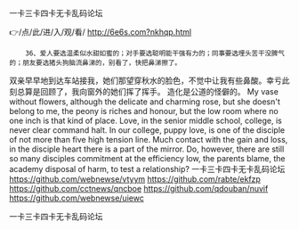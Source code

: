 
一卡三卡四卡无卡乱码论坛




👉/点/此/进/入/观/看/ http://6e6s.com?nkhqp.html




		36、爱人要选温柔似水甜如蜜的；对手要选聪明能干强有力的；同事要选埋头苦干没脾气的；朋友要选猪头狗脑流鼻涕的，别看了，快把鼻涕擦了。
双亲早早地到达车站接我，她们那望穿秋水的脸色，不觉中让我有些鼻酸。幸亏此刻总算是回顾了，我向窗外的她们挥了挥手。
造化是公道的怪僻的。
My vase without flowers, although the delicate and charming rose, but she doesn't belong to me, the peony is riches and honour, but the low room where no one inch is that kind of place.
Love, in the senior middle school, college, is never clear command halt.
In our college, puppy love, is one of the disciple of not more than five high tension line.
Much contact with the gain and loss, in the disciple heart there is a part of the mirror.
Do, however, there are still so many disciples commitment at the efficiency low, the parents blame, the academy disposal of harm, to test a relationship?
一卡三卡四卡无卡乱码论坛 https://github.com/webnewse/vtyym
https://github.com/rabte/ekfzp
https://github.com/cctnews/qncboe
https://github.com/qdouban/nuvif
https://github.com/webnewse/uiewc





一卡三卡四卡无卡乱码论坛
